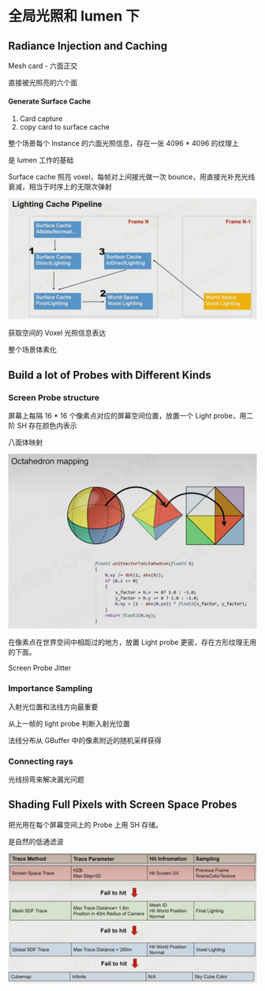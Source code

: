 # 全局光照和 lumen 下

## Radiance Injection and Caching

Mesh card - 六面正交

直接被光照亮的六个面

#### Generate Surface Cache

1. Card capture
2. copy card to surface cache

整个场景每个 Instance 的六面光照信息，存在一张 4096 * 4096 的纹理上

是 lumen 工作的基础

Surface cache 照亮 voxel，每帧对上间接光做一次 bounce，用直接光补充光线衰减，相当于时序上的无限次弹射

![image.png](assets/lighting-cache-pipeline.png)

获取空间的 Voxel 光照信息表达

整个场景体素化

## Build a lot of Probes with Different Kinds

### Screen Probe structure

屏幕上每隔 16 * 16 个像素点对应的屏幕空间位置，放置一个 Light probe，用二阶 SH 存在颜色内表示

八面体映射

![image.png](assets/oct-mapping.png)

在像素点在世界空间中相距过的地方，放置 Light probe 更密，存在方形纹理无用的下面。

Screen Probe Jitter

### Importance Sampling

入射光位置和法线方向最重要

从上一帧的 light probe 判断入射光位置

法线分布从 GBuffer 中的像素附近的随机采样获得

### Connecting rays

光线拐弯来解决漏光问题

## Shading Full Pixels with Screen Space Probes

把光用在每个屏幕空间上的 Probe 上用 SH 存储。

是自然的低通滤波

![image.png](assets/metherds.png)
